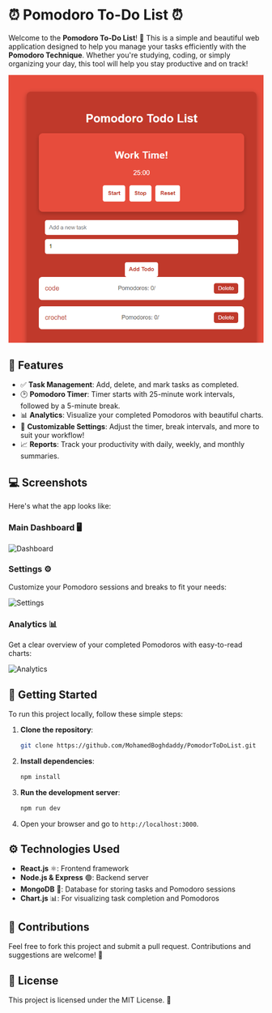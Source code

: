 # ⏰ Pomodoro To-Do List ⏰

Welcome to the **Pomodoro To-Do List**! 🎯 This is a simple and beautiful web application designed to help you manage your tasks efficiently with the **Pomodoro Technique**. Whether you're studying, coding, or simply organizing your day, this tool will help you stay productive and on track!

![Main Screenshot](./images/main.png)

## 📝 Features

- ✅ **Task Management**: Add, delete, and mark tasks as completed.
- 🕑 **Pomodoro Timer**: Timer starts with 25-minute work intervals, followed by a 5-minute break.
- 📊 **Analytics**: Visualize your completed Pomodoros with beautiful charts.
- 🎨 **Customizable Settings**: Adjust the timer, break intervals, and more to suit your workflow!
- 📈 **Reports**: Track your productivity with daily, weekly, and monthly summaries.

## 💻 Screenshots

Here's what the app looks like:

### Main Dashboard 🖥️

![Dashboard](./images/dashboard)

### Settings ⚙️

Customize your Pomodoro sessions and breaks to fit your needs:

![Settings](./images/settings)

### Analytics 📊

Get a clear overview of your completed Pomodoros with easy-to-read charts:

![Analytics](./images/analytics)

## 🚀 Getting Started

To run this project locally, follow these simple steps:

1. **Clone the repository**:
    ```bash
    git clone https://github.com/MohamedBoghdaddy/PomodorToDoList.git
    ```

2. **Install dependencies**:
    ```bash
    npm install
    ```

3. **Run the development server**:
    ```bash
    npm run dev
    ```

4. Open your browser and go to `http://localhost:3000`.

## ⚙️ Technologies Used

- **React.js** ⚛️: Frontend framework
- **Node.js & Express** 🟢: Backend server
- **MongoDB** 🍃: Database for storing tasks and Pomodoro sessions
- **Chart.js** 📊: For visualizing task completion and Pomodoros

## 🤝 Contributions

Feel free to fork this project and submit a pull request. Contributions and suggestions are welcome! 🙌

## 📄 License

This project is licensed under the MIT License. 📜
